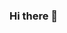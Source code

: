### Hi there 👋

<!--
**Fancy-angel/Fancy-angel** is a ✨ _special_ ✨ repository because its `README.md` (this file) appears on your GitHub profile.

Here are some ideas to get you started:

- 🔭 I’m currently working on web projects.
- 🌱 I’m currently learning full stack.
- 👯 I’m looking to collaborate on any projects.
- 📫 How to reach me: @Fancy-angel.

